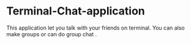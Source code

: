 # Terminal-Chat-application
This application let you talk with your friends on terminal. You can also make groups or can do group chat .
